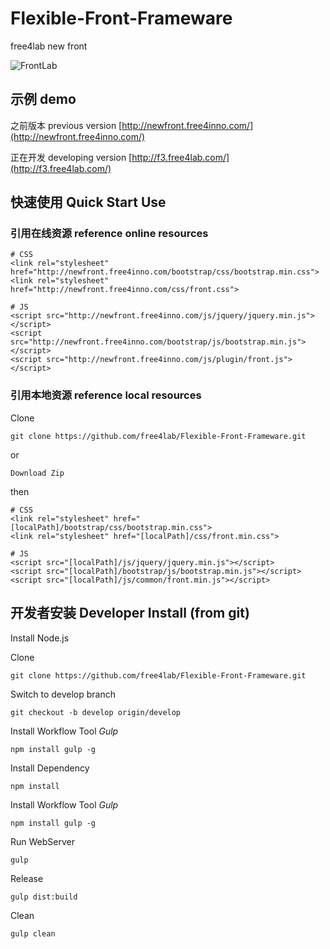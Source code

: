 # Flexible-Front-Frameware
free4lab new front

![FrontLab](http://ww4.sinaimg.cn/large/006hTL6Wjw1eyrbd6lqs9j313q0mnq5t.jpg)

## 示例 demo
之前版本 previous version [http://newfront.free4inno.com/](http://newfront.free4inno.com/)

正在开发 developing version  [http://f3.free4lab.com/](http://f3.free4lab.com/)

## 快速使用 Quick Start Use
### 引用在线资源 reference online resources

    # CSS
    <link rel="stylesheet" href="http://newfront.free4inno.com/bootstrap/css/bootstrap.min.css">
    <link rel="stylesheet" href="http://newfront.free4inno.com/css/front.css">
    
    # JS
    <script src="http://newfront.free4inno.com/js/jquery/jquery.min.js"></script>
    <script src="http://newfront.free4inno.com/bootstrap/js/bootstrap.min.js"></script>
    <script src="http://newfront.free4inno.com/js/plugin/front.js"></script>
    
### 引用本地资源 reference local resources

Clone

    git clone https://github.com/free4lab/Flexible-Front-Frameware.git
    
or

    Download Zip

then

    # CSS
    <link rel="stylesheet" href="[localPath]/bootstrap/css/bootstrap.min.css">
    <link rel="stylesheet" href="[localPath]/css/front.min.css">
    
    # JS
    <script src="[localPath]/js/jquery/jquery.min.js"></script>
    <script src="[localPath]/bootstrap/js/bootstrap.min.js"></script>
    <script src="[localPath]/js/common/front.min.js"></script>

## 开发者安装 Developer Install (from git)

Install Node.js

Clone 

    git clone https://github.com/free4lab/Flexible-Front-Frameware.git

Switch to develop branch

    git checkout -b develop origin/develop
    
Install Workflow Tool *Gulp*
    
    npm install gulp -g
    
Install Dependency

    npm install
    
Install Workflow Tool *Gulp*
    
    npm install gulp -g
    
Run WebServer

    gulp
    
Release

    gulp dist:build
    
Clean

    gulp clean